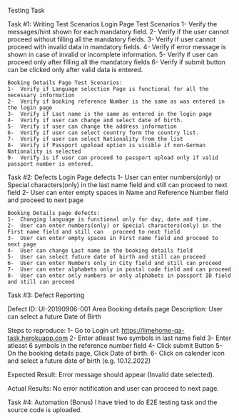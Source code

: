 Testing Task

Task #1: Writing Test Scenarios
    Login Page Test Scenarios
    1-  Verify the messages/hint shown for each mandatory field.
    2-  Verify if the user cannot proceed without filling all the mandatory fields.
    3-  Verify if user cannot proceed with invalid data in mandatory fields. 
    4-  Verify if error message is shown in case of invalid or incomplete information. 
    5-  Verify if user can proceed only after filling all the mandatory fields
    6-  Verify if submit button can be clicked only after valid data is entered.

    Booking Details Page Test Scenarios:
    1-  Verify if Language selection Page is functional for all the necessary information
    2-  Verify if booking reference Number is the same as was entered in the login page
    3-  Verify if Last name is the same as entered in the login page
    4-  Verify if user can change and select date of birth.
    5-  Verify if user can change the address information
    6-  Verify if user can select country form the country list.
    7-  Verify if user can select Nationality from the list
    8-  Verify if Passport upoload option is visible if non-German Nationality is selected
    9-  Verify is if user can proceed to passport upload only if valid passport number is entered. 
    
    
Task #2: Defects
    Login Page defects
    1- User can enter numbers(only) or Special characters(only) in the last name field and still can proceed to next field
    2- User can enter empty spaces in Name and Reference Number field and proceed to next page
    
    Booking Details page defects:
    1-  Changing language is functional only for day, date and time.
    2-  User can enter numbers(only) or Special characters(only) in the First name field and still can   proceed to next field
    3-  User can enter empty spaces in First name field and proceed to next page
    4-  User can change Last name in the booking details field
    5-  User can select future date of birth and still can proceed
    6-  User can enter Numbers only in City field and still can proceed 
    7-  User can enter alphabets only in postal code field and can proceed
    8-  User can enter only numbers or only alphabets in passport ID field and still can proceed
 
Task #3: Defect Reporting


Defect ID: 	    UI-20190906-001
Area		    Booking details page
Description:    User can select a future Date of Birth 

Steps to reproduce:
1-	Go to Login url: https://limehome-qa-task.herokuapp.com
2-	Enter atleast two symbols in last name field
3- 	Enter atleast 6 symbols in the reference number field
4- 	Click submit Button
5-	On the booking details page, Click Date of birth.
6-  Click on calender icon and select a future date of birth (e.g. 10.12.2022)

Expected Result: Error message should appear (Invalid date selected).

Actual Results: No error notification and user can proceed to next page.
    
    
    
    
Task #4: Automation (Bonus)
I have tried to do E2E testing task and the source code is uploaded. 
